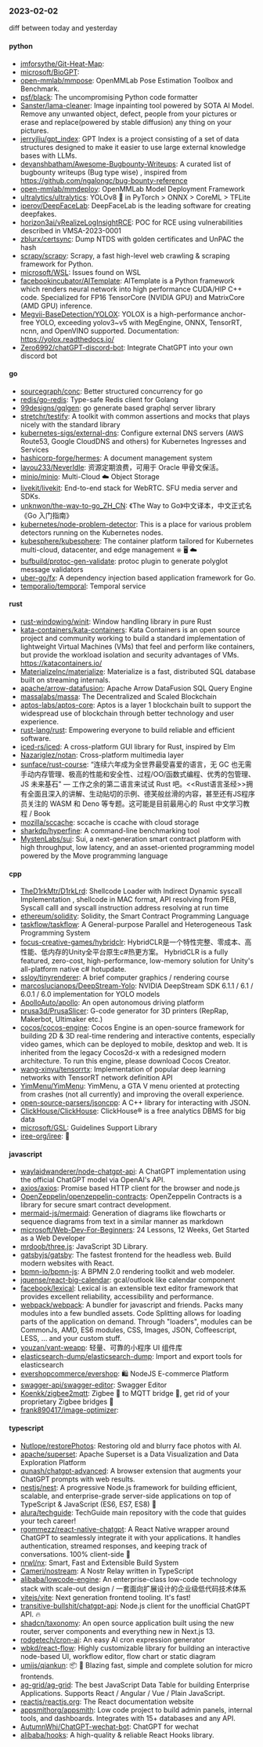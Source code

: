 ### 2023-02-02
diff between today and yesterday

#### python
* [jmforsythe/Git-Heat-Map](https://github.com/jmforsythe/Git-Heat-Map): 
* [microsoft/BioGPT](https://github.com/microsoft/BioGPT): 
* [open-mmlab/mmpose](https://github.com/open-mmlab/mmpose): OpenMMLab Pose Estimation Toolbox and Benchmark.
* [psf/black](https://github.com/psf/black): The uncompromising Python code formatter
* [Sanster/lama-cleaner](https://github.com/Sanster/lama-cleaner): Image inpainting tool powered by SOTA AI Model. Remove any unwanted object, defect, people from your pictures or erase and replace(powered by stable diffusion) any thing on your pictures.
* [jerryjliu/gpt_index](https://github.com/jerryjliu/gpt_index): GPT Index is a project consisting of a set of data structures designed to make it easier to use large external knowledge bases with LLMs.
* [devanshbatham/Awesome-Bugbounty-Writeups](https://github.com/devanshbatham/Awesome-Bugbounty-Writeups): A curated list of bugbounty writeups (Bug type wise) , inspired from https://github.com/ngalongc/bug-bounty-reference
* [open-mmlab/mmdeploy](https://github.com/open-mmlab/mmdeploy): OpenMMLab Model Deployment Framework
* [ultralytics/ultralytics](https://github.com/ultralytics/ultralytics): YOLOv8 🚀 in PyTorch > ONNX > CoreML > TFLite
* [iperov/DeepFaceLab](https://github.com/iperov/DeepFaceLab): DeepFaceLab is the leading software for creating deepfakes.
* [horizon3ai/vRealizeLogInsightRCE](https://github.com/horizon3ai/vRealizeLogInsightRCE): POC for RCE using vulnerabilities described in VMSA-2023-0001
* [zblurx/certsync](https://github.com/zblurx/certsync): Dump NTDS with golden certificates and UnPAC the hash
* [scrapy/scrapy](https://github.com/scrapy/scrapy): Scrapy, a fast high-level web crawling & scraping framework for Python.
* [microsoft/WSL](https://github.com/microsoft/WSL): Issues found on WSL
* [facebookincubator/AITemplate](https://github.com/facebookincubator/AITemplate): AITemplate is a Python framework which renders neural network into high performance CUDA/HIP C++ code. Specialized for FP16 TensorCore (NVIDIA GPU) and MatrixCore (AMD GPU) inference.
* [Megvii-BaseDetection/YOLOX](https://github.com/Megvii-BaseDetection/YOLOX): YOLOX is a high-performance anchor-free YOLO, exceeding yolov3~v5 with MegEngine, ONNX, TensorRT, ncnn, and OpenVINO supported. Documentation: https://yolox.readthedocs.io/
* [Zero6992/chatGPT-discord-bot](https://github.com/Zero6992/chatGPT-discord-bot): Integrate ChatGPT into your own discord bot

#### go
* [sourcegraph/conc](https://github.com/sourcegraph/conc): Better structured concurrency for go
* [redis/go-redis](https://github.com/redis/go-redis): Type-safe Redis client for Golang
* [99designs/gqlgen](https://github.com/99designs/gqlgen): go generate based graphql server library
* [stretchr/testify](https://github.com/stretchr/testify): A toolkit with common assertions and mocks that plays nicely with the standard library
* [kubernetes-sigs/external-dns](https://github.com/kubernetes-sigs/external-dns): Configure external DNS servers (AWS Route53, Google CloudDNS and others) for Kubernetes Ingresses and Services
* [hashicorp-forge/hermes](https://github.com/hashicorp-forge/hermes): A document management system
* [layou233/NeverIdle](https://github.com/layou233/NeverIdle): 资源定期浪费，可用于 Oracle 甲骨文保活。
* [minio/minio](https://github.com/minio/minio): Multi-Cloud ☁️ Object Storage
* [livekit/livekit](https://github.com/livekit/livekit): End-to-end stack for WebRTC. SFU media server and SDKs.
* [unknwon/the-way-to-go_ZH_CN](https://github.com/unknwon/the-way-to-go_ZH_CN): 《The Way to Go》中文译本，中文正式名《Go 入门指南》
* [kubernetes/node-problem-detector](https://github.com/kubernetes/node-problem-detector): This is a place for various problem detectors running on the Kubernetes nodes.
* [kubesphere/kubesphere](https://github.com/kubesphere/kubesphere): The container platform tailored for Kubernetes multi-cloud, datacenter, and edge management ⎈ 🖥 ☁️
* [bufbuild/protoc-gen-validate](https://github.com/bufbuild/protoc-gen-validate): protoc plugin to generate polyglot message validators
* [uber-go/fx](https://github.com/uber-go/fx): A dependency injection based application framework for Go.
* [temporalio/temporal](https://github.com/temporalio/temporal): Temporal service

#### rust
* [rust-windowing/winit](https://github.com/rust-windowing/winit): Window handling library in pure Rust
* [kata-containers/kata-containers](https://github.com/kata-containers/kata-containers): Kata Containers is an open source project and community working to build a standard implementation of lightweight Virtual Machines (VMs) that feel and perform like containers, but provide the workload isolation and security advantages of VMs. https://katacontainers.io/
* [MaterializeInc/materialize](https://github.com/MaterializeInc/materialize): Materialize is a fast, distributed SQL database built on streaming internals.
* [apache/arrow-datafusion](https://github.com/apache/arrow-datafusion): Apache Arrow DataFusion SQL Query Engine
* [massalabs/massa](https://github.com/massalabs/massa): The Decentralized and Scaled Blockchain
* [aptos-labs/aptos-core](https://github.com/aptos-labs/aptos-core): Aptos is a layer 1 blockchain built to support the widespread use of blockchain through better technology and user experience.
* [rust-lang/rust](https://github.com/rust-lang/rust): Empowering everyone to build reliable and efficient software.
* [iced-rs/iced](https://github.com/iced-rs/iced): A cross-platform GUI library for Rust, inspired by Elm
* [Nazariglez/notan](https://github.com/Nazariglez/notan): Cross-platform multimedia layer
* [sunface/rust-course](https://github.com/sunface/rust-course): “连续六年成为全世界最受喜爱的语言，无 GC 也无需手动内存管理、极高的性能和安全性、过程/OO/函数式编程、优秀的包管理、JS 未来基石" — 工作之余的第二语言来试试 Rust 吧。<<Rust语言圣经>>拥有全面且深入的讲解、生动贴切的示例、德芙般丝滑的内容，甚至还有JS程序员关注的 WASM 和 Deno 等专题。这可能是目前最用心的 Rust 中文学习教程 / Book
* [mozilla/sccache](https://github.com/mozilla/sccache): sccache is ccache with cloud storage
* [sharkdp/hyperfine](https://github.com/sharkdp/hyperfine): A command-line benchmarking tool
* [MystenLabs/sui](https://github.com/MystenLabs/sui): Sui, a next-generation smart contract platform with high throughput, low latency, and an asset-oriented programming model powered by the Move programming language

#### cpp
* [TheD1rkMtr/D1rkLrd](https://github.com/TheD1rkMtr/D1rkLrd): Shellcode Loader with Indirect Dynamic syscall Implementation , shellcode in MAC format, API resolving from PEB, Syscall calll and syscall instruction address resolving at run time
* [ethereum/solidity](https://github.com/ethereum/solidity): Solidity, the Smart Contract Programming Language
* [taskflow/taskflow](https://github.com/taskflow/taskflow): A General-purpose Parallel and Heterogeneous Task Programming System
* [focus-creative-games/hybridclr](https://github.com/focus-creative-games/hybridclr): HybridCLR是一个特性完整、零成本、高性能、低内存的Unity全平台原生c#热更方案。 HybridCLR is a fully featured, zero-cost, high-performance, low-memory solution for Unity's all-platform native c# hotupdate.
* [ssloy/tinyrenderer](https://github.com/ssloy/tinyrenderer): A brief computer graphics / rendering course
* [marcoslucianops/DeepStream-Yolo](https://github.com/marcoslucianops/DeepStream-Yolo): NVIDIA DeepStream SDK 6.1.1 / 6.1 / 6.0.1 / 6.0 implementation for YOLO models
* [ApolloAuto/apollo](https://github.com/ApolloAuto/apollo): An open autonomous driving platform
* [prusa3d/PrusaSlicer](https://github.com/prusa3d/PrusaSlicer): G-code generator for 3D printers (RepRap, Makerbot, Ultimaker etc.)
* [cocos/cocos-engine](https://github.com/cocos/cocos-engine): Cocos Engine is an open-source framework for building 2D & 3D real-time rendering and interactive contents, especially video games, which can be deployed to mobile, desktop and web. It is inherited from the legacy Cocos2d-x with a redesigned modern architecture. To run this engine, please download Cocos Creator.
* [wang-xinyu/tensorrtx](https://github.com/wang-xinyu/tensorrtx): Implementation of popular deep learning networks with TensorRT network definition API
* [YimMenu/YimMenu](https://github.com/YimMenu/YimMenu): YimMenu, a GTA V menu oriented at protecting from crashes (not all currently) and improving the overall experience.
* [open-source-parsers/jsoncpp](https://github.com/open-source-parsers/jsoncpp): A C++ library for interacting with JSON.
* [ClickHouse/ClickHouse](https://github.com/ClickHouse/ClickHouse): ClickHouse® is a free analytics DBMS for big data
* [microsoft/GSL](https://github.com/microsoft/GSL): Guidelines Support Library
* [iree-org/iree](https://github.com/iree-org/iree): 👻

#### javascript
* [waylaidwanderer/node-chatgpt-api](https://github.com/waylaidwanderer/node-chatgpt-api): A ChatGPT implementation using the official ChatGPT model via OpenAI's API.
* [axios/axios](https://github.com/axios/axios): Promise based HTTP client for the browser and node.js
* [OpenZeppelin/openzeppelin-contracts](https://github.com/OpenZeppelin/openzeppelin-contracts): OpenZeppelin Contracts is a library for secure smart contract development.
* [mermaid-js/mermaid](https://github.com/mermaid-js/mermaid): Generation of diagrams like flowcharts or sequence diagrams from text in a similar manner as markdown
* [microsoft/Web-Dev-For-Beginners](https://github.com/microsoft/Web-Dev-For-Beginners): 24 Lessons, 12 Weeks, Get Started as a Web Developer
* [mrdoob/three.js](https://github.com/mrdoob/three.js): JavaScript 3D Library.
* [gatsbyjs/gatsby](https://github.com/gatsbyjs/gatsby): The fastest frontend for the headless web. Build modern websites with React.
* [bpmn-io/bpmn-js](https://github.com/bpmn-io/bpmn-js): A BPMN 2.0 rendering toolkit and web modeler.
* [jquense/react-big-calendar](https://github.com/jquense/react-big-calendar): gcal/outlook like calendar component
* [facebook/lexical](https://github.com/facebook/lexical): Lexical is an extensible text editor framework that provides excellent reliability, accessibility and performance.
* [webpack/webpack](https://github.com/webpack/webpack): A bundler for javascript and friends. Packs many modules into a few bundled assets. Code Splitting allows for loading parts of the application on demand. Through "loaders", modules can be CommonJs, AMD, ES6 modules, CSS, Images, JSON, Coffeescript, LESS, ... and your custom stuff.
* [youzan/vant-weapp](https://github.com/youzan/vant-weapp): 轻量、可靠的小程序 UI 组件库
* [elasticsearch-dump/elasticsearch-dump](https://github.com/elasticsearch-dump/elasticsearch-dump): Import and export tools for elasticsearch
* [evershopcommerce/evershop](https://github.com/evershopcommerce/evershop): 🛍️ NodeJS E-commerce Platform
* [swagger-api/swagger-editor](https://github.com/swagger-api/swagger-editor): Swagger Editor
* [Koenkk/zigbee2mqtt](https://github.com/Koenkk/zigbee2mqtt): Zigbee 🐝 to MQTT bridge 🌉, get rid of your proprietary Zigbee bridges 🔨
* [frank890417/image-optimizer](https://github.com/frank890417/image-optimizer): 

#### typescript
* [Nutlope/restorePhotos](https://github.com/Nutlope/restorePhotos): Restoring old and blurry face photos with AI.
* [apache/superset](https://github.com/apache/superset): Apache Superset is a Data Visualization and Data Exploration Platform
* [qunash/chatgpt-advanced](https://github.com/qunash/chatgpt-advanced): A browser extension that augments your ChatGPT prompts with web results.
* [nestjs/nest](https://github.com/nestjs/nest): A progressive Node.js framework for building efficient, scalable, and enterprise-grade server-side applications on top of TypeScript & JavaScript (ES6, ES7, ES8) 🚀
* [alura/techguide](https://github.com/alura/techguide): TechGuide main repository with the code that guides your tech career!
* [rgommezz/react-native-chatgpt](https://github.com/rgommezz/react-native-chatgpt): A React Native wrapper around ChatGPT to seamlessly integrate it with your applications. It handles authentication, streamed responses, and keeping track of conversations. 100% client-side 🤖
* [nrwl/nx](https://github.com/nrwl/nx): Smart, Fast and Extensible Build System
* [Cameri/nostream](https://github.com/Cameri/nostream): A Nostr Relay written in TypeScript
* [alibaba/lowcode-engine](https://github.com/alibaba/lowcode-engine): An enterprise-class low-code technology stack with scale-out design / 一套面向扩展设计的企业级低代码技术体系
* [vitejs/vite](https://github.com/vitejs/vite): Next generation frontend tooling. It's fast!
* [transitive-bullshit/chatgpt-api](https://github.com/transitive-bullshit/chatgpt-api): Node.js client for the unofficial ChatGPT API. 🔥
* [shadcn/taxonomy](https://github.com/shadcn/taxonomy): An open source application built using the new router, server components and everything new in Next.js 13.
* [rodgetech/cron-ai](https://github.com/rodgetech/cron-ai): An easy AI cron expression generator
* [wbkd/react-flow](https://github.com/wbkd/react-flow): Highly customizable library for building an interactive node-based UI, workflow editor, flow chart or static diagram
* [umijs/qiankun](https://github.com/umijs/qiankun): 📦 🚀 Blazing fast, simple and complete solution for micro frontends.
* [ag-grid/ag-grid](https://github.com/ag-grid/ag-grid): The best JavaScript Data Table for building Enterprise Applications. Supports React / Angular / Vue / Plain JavaScript.
* [reactjs/reactjs.org](https://github.com/reactjs/reactjs.org): The React documentation website
* [appsmithorg/appsmith](https://github.com/appsmithorg/appsmith): Low code project to build admin panels, internal tools, and dashboards. Integrates with 15+ databases and any API.
* [AutumnWhj/ChatGPT-wechat-bot](https://github.com/AutumnWhj/ChatGPT-wechat-bot): ChatGPT for wechat
* [alibaba/hooks](https://github.com/alibaba/hooks): A high-quality & reliable React Hooks library.
